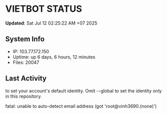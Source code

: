 # VIETBOT STATUS
**Updated**: Sat Jul 12 02:25:22 AM +07 2025

## System Info
- IP: 103.77.172.150
- Uptime: up 6 days, 6 hours, 12 minutes
- Files: 20047

## Last Activity

to set your account's default identity.
Omit --global to set the identity only in this repository.

fatal: unable to auto-detect email address (got 'root@vinh3690.(none)')
